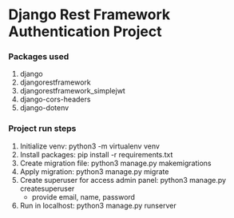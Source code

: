 # Django Rest Framework Authentication Project

### Packages used

1. django
2. djangorestframework
3. djangorestframework_simplejwt
4. django-cors-headers
5. django-dotenv

### Project run steps

1. Initialize venv: python3 -m virtualenv venv
2. Install packages: pip install -r requirements.txt
3. Create migration file: python3 manage.py makemigrations
4. Apply migration: python3 manage.py migrate
5. Create superuser for access admin panel: python3 manage.py createsuperuser
   - provide email, name, password
6. Run in localhost: python3 manage.py runserver
